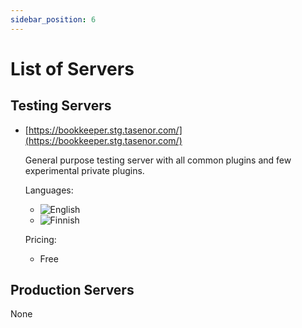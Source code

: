 ```yaml
---
sidebar_position: 6
---
```


# List of Servers

## Testing Servers

* [https://bookkeeper.stg.tasenor.com/](https://bookkeeper.stg.tasenor.com/)

  General purpose testing server with all common plugins and few experimental private plugins.

  Languages:
  * ![English](/Flag_of_the_United_Kingdom.png)
  * ![Finnish](/Flag_of_Finland.png)

  Pricing:
  * Free


## Production Servers

None
